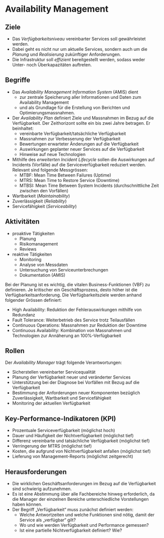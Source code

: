 # Availability Management

## Ziele

- Das _Verfügbarkeitsniveau_ vereinbarter Services soll gewährleistet werden.
- Dabei geht es nicht nur um aktuelle Services, sondern auch um die _Planung_
  und _Realisierung_ zukünftiger Anforderungen.
- Die Infrastruktur soll _effizient_ bereitgestellt werden, sodass weder Unter-
  noch Überkapazitäten auftreten.

## Begriffe

- Das _Availability Management Information System_ (AMIS) dient
    - zur zentrale Speicherung aller Informationen und Daten zum Availability
      Management
    - und als Grundlage für die Erstellung von Berichten und
      Optimierungsmassnahmen.
- Der _Availability Plan_ definiert Ziele und Massnahmen im Bezug auf die
  Verfügbarkeit. Der Zeithorizont sollte ein bis zwei Jahre betragen. Er
  beinhaltet:
    - vereinbarte Verfügbarkeit/tatsächliche Verfügbarkeit
    - Massnahmen zur Verbesserung der Verfügbarkeit
    - Bewertungen erwarteter Änderungen auf die Verfügbarkeit
    - Auswirkungen geplanter neuer Services auf die Verfügbarkeit
    - Hinweise auf neue Technologien
- Mithilfe des _erweiterten Incident Lifecycle_ sollen die Auswirkungen auf
  Incidents (Vorfälle) auf die Serviceverfügbarkeit reduziert werden. Relevant
  sind folgende Messgrössen:
    - MTBF: Mean Time Between Failures (Uptime)
    - MTRS: Mean Time to Restore Service (Downtime)
    - MTBSI: Mean Time Between System Incidents (durchschnittliche Zeit zwischen
      den Vorfällen)
- Wartbarkeit (_Maintainability_)
- Zuverlässigkeit (_Reliability_)
- Servicefähigkeit (_Serviceability_)

## Aktivitäten

- proaktive Tätigkeiten
    - Planung
    - Risikomanagement
    - Reviews
- reaktive Tätigkeiten
    - Monitoring
    - Analyse von Messdaten
    - Untersuchung von Serviceunterbrechungen
    - Dokumentation (AMIS)

Bei der Planung ist es wichtig, die vitalen Business-Funktionen (VBF) zu
definieren. Je kritischer ein Geschäftsprozess, desto höher ist die
Verfügbarkeitsanforderung. Die Verfügbarkeitsziele werden anhand folgender
Grössen definiert:

- High Availability: Reduktion der Fehlerauswirkungen mithilfe von Redundanz
- Fault Tolerance: Weiterbetrieb des Service trotz Teilausfällen
- Continuous Operations: Massnahmen zur Reduktion der Downtime
- Continuous Availability: Kombination von Massnahmen und Technologien zur
  Annäherung an 100%-Verfügbarkeit

## Rollen

Der _Availability Manager_ trägt folgende Verantwortungen:

- Sicherstellen vereinbarter Servicequalität
- Planung der Verfügbarkeit neuer und veränderter Services
- Unterstützung bei der Diagnose bei Vorfällen mit Bezug auf die Verfügbarkeit
- Bestimmung der Anforderungen neuer Komponenten bezüglich Zuverlässigkeit,
  Wartbarkeit und Servicefähigkeit
- Monitoring der aktuellen Verfügbarkeit

## Key-Performance-Indikatoren (KPI)

- Prozentuale Serviceverfügbarkeit (möglichst hoch)
- Dauer und Häufigkeit der Nichtverfügbarkeit (möglichst tief)
- Differenz vereinbarte und tatsächliche Verfügbarkeit (möglichst tief)
- Verringerung der MTRS (möglichst tief)
- Kosten, die aufgrund von Nichtverfügbarkeit anfallen (möglichst tief)
- Lieferung von Management-Reports (möglichst zeitgerecht)

## Herausforderungen

- Die wirklichen Geschäftsanforderungen im Bezug auf die Verfügbarkeit sind
  schwierig aufzunehmen.
- Es ist eine Abstimmung über alle Fachbereiche hinweg erforderlich, da die
  Manager der einzelnen Bereiche unterschiedliche Vorstellungen haben können.
- Der Begriff „Verfügbarkeit“ muss zunächst definiert werden:
    - Welche Antwortzeiten und welche Funktionen sind nötig, damit der Service
      als „verfügbar“ gilt?
    - Wo und wie werden Verfügbarkeit und Performance gemessen?
    - Ist eine partielle Nichtverfügbarkeit definiert? Wie?
